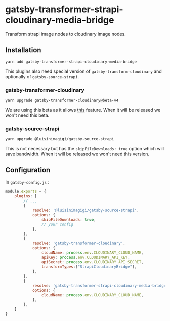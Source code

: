 # gatsby-transformer-strapi-cloudinary-media-bridge

Transform strapi image nodes to cloudinary image nodes.

## Installation

```sh
yarn add gatsby-transformer-strapi-cloudinary-media-bridge
```

This plugins also need special version of `gatsby-transform-cloudinary` and optionally of `gatsby-source-strapi`.


### gatsby-transformer-cloudinary


```sh
yarn upgrade gatsby-transformer-cloudinary@beta-v4
```

We are using this beta as it allows [this](https://github.com/cloudinary-devs/gatsby-transformer-cloudinary/pull/163#issuecomment-1163043360) feature.
When it will be released we won't need this beta.


### gatsby-source-strapi

```sh
yarn upgrade @luisinimagigi/gatsby-source-strapi
```

This is not necessary but has the `skipFileDownloads: true` option which will save bandwidth.
When it will be released we won't need this version.


## Configuration

In `gatsby-config.js` :


```js
module.exports = {
	plugins: [
		// ...
		{
			resolve: '@luisinimagigi/gatsby-source-strapi',
			options: {
				skipFileDownloads: true,
				// your config
			},
		},
		{
			resolve: 'gatsby-transformer-cloudinary',
			options: {
				cloudName: process.env.CLOUDINARY_CLOUD_NAME,
				apiKey: process.env.CLOUDINARY_API_KEY,
				apiSecret: process.env.CLOUDINARY_API_SECRET,
				transformTypes:["StrapiCloudinaryBridge"],
			},
		},
		{
			resolve: 'gatsby-transformer-strapi-cloudinary-media-bridge',
			options: {
				cloudName: process.env.CLOUDINARY_CLOUD_NAME,
			},
		},
	]
}
```
